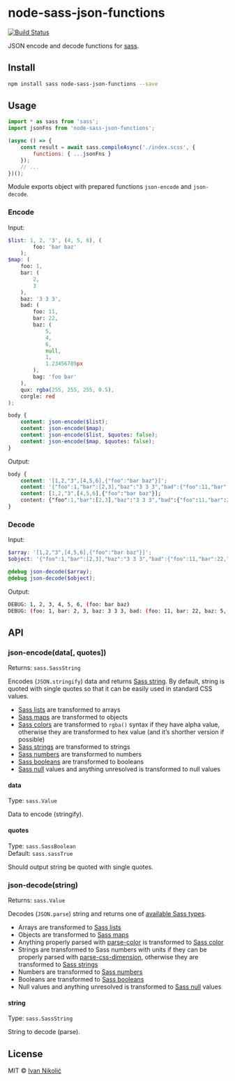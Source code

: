 # node-sass-json-functions

[![Build Status][ci-img]][ci]

JSON encode and decode functions for [sass][sass].

## Install

```sh
npm install sass node-sass-json-functions --save
```

## Usage

```js
import * as sass from 'sass';
import jsonFns from 'node-sass-json-functions';

(async () => {
	const result = await sass.compileAsync('./index.scss', {
		functions: { ...jsonFns }
	});
	// ...
})();
```

Module exports object with prepared functions `json-encode` and `json-decode`.

### Encode

Input:

```scss
$list: 1, 2, '3', (4, 5, 6), (
		foo: 'bar baz'
	);
$map: (
	foo: 1,
	bar: (
		2,
		3
	),
	baz: '3 3 3',
	bad: (
		foo: 11,
		bar: 22,
		baz: (
			5,
			4,
			6,
			null,
			1,
			1.23456789px
		),
		bag: 'foo bar'
	),
	qux: rgba(255, 255, 255, 0.5),
	corgle: red
);

body {
	content: json-encode($list);
	content: json-encode($map);
	content: json-encode($list, $quotes: false);
	content: json-encode($map, $quotes: false);
}
```

Output:

```css
body {
	content: '[1,2,"3",[4,5,6],{"foo":"bar baz"}]';
	content: '{"foo":1,"bar":[2,3],"baz":"3 3 3","bad":{"foo":11,"bar":22,"baz":[5,4,6,null,1,"1.23457px"],"bag":"foo bar"},"qux":"rgba(255,255,255,0.5)","corgle":"#f00"}';
	content: [1,2,"3",[4,5,6],{"foo":"bar baz"}];
	content: {"foo":1,"bar":[2,3],"baz":"3 3 3","bad":{"foo":11,"bar":22,"baz":[5,4,6,null,1,"1.23457px"],"bag":"foo bar"},"qux":"rgba(255,255,255,0.5)","corgle":"#f00"};
}
```

### Decode

Input:

```scss
$array: '[1,2,"3",[4,5,6],{"foo":"bar baz"}]';
$object: '{"foo":1,"bar":[2,3],"baz":"3 3 3","bad":{"foo":11,"bar":22,"baz":[5,4,6,null,1,"1.23456789px"],"bag":"foo bar"},"qux":"rgba(255,255,255,0.5)","corgle":"#f00"}';

@debug json-decode($array);
@debug json-decode($object);
```

Output:

```sh
DEBUG: 1, 2, 3, 4, 5, 6, (foo: bar baz)
DEBUG: (foo: 1, bar: 2, 3, baz: 3 3 3, bad: (foo: 11, bar: 22, baz: 5, 4, 6, null, 1, 1.23456789px, bag: foo bar), qux: rgba(255, 255, 255, 0.5), corgle: red)
```

## API

### json-encode(data[, quotes])

Returns: `sass.SassString`

Encodes (`JSON.stringify`) data and returns [Sass string][sass-string]. By
default, string is quoted with single quotes so that it can be easily used in
standard CSS values.

-   [Sass lists][sass-list] are transformed to arrays
-   [Sass maps][sass-map] are transformed to objects
-   [Sass colors][sass-color] are transformed to `rgba()` syntax if they have
    alpha value, otherwise they are transformed to hex value (and it’s shorther
    version if possible)
-   [Sass strings][sass-string] are transformed to strings
-   [Sass numbers][sass-number] are transformed to numbers
-   [Sass booleans][sass-boolean] are transformed to booleans
-   [Sass null][sass-null] values and anything unresolved is transformed to null
    values

#### data

Type: `sass.Value`

Data to encode (stringify).

#### quotes

Type: `sass.SassBoolean`  
Default: `sass.sassTrue`

Should output string be quoted with single quotes.

### json-decode(string)

Returns: `sass.Value`

Decodes (`JSON.parse`) string and returns one of [available Sass
types][sass-types].

-   Arrays are transformed to [Sass lists][sass-list]
-   Objects are transformed to [Sass maps][sass-map]
-   Anything properly parsed with [parse-color][parse-color] is transformed to
    [Sass color][sass-color]
-   Strings are transformed to Sass numbers with units if they can be properly
    parsed with [parse-css-dimension][parse-css-dimension], otherwise they are
    transformed to [Sass strings][sass-string]
-   Numbers are transformed to [Sass numbers][sass-number]
-   Booleans are transformed to [Sass booleans][sass-boolean]
-   Null values and anything unresolved is transformed to [Sass null][sass-null]
    values

#### string

Type: `sass.SassString`

String to decode (parse).

## License

MIT © [Ivan Nikolić](http://ivannikolic.com)

<!-- prettier-ignore-start -->

[ci]: https://github.com/niksy/node-sass-json-functions/actions?query=workflow%3ACI
[ci-img]: https://github.com/niksy/node-sass-json-functions/workflows/CI/badge.svg?branch=master
[sass]: https://github.com/sass/dart-sass
[sass-types]: https://sass-lang.com/documentation/js-api/classes/Value
[sass-list]: https://sass-lang.com/documentation/values/lists
[sass-map]: https://sass-lang.com/documentation/values/maps
[sass-color]: https://sass-lang.com/documentation/values/colors
[sass-number]: https://sass-lang.com/documentation/values/numbers
[sass-string]: https://sass-lang.com/documentation/values/strings
[sass-null]: https://sass-lang.com/documentation/values/null
[sass-boolean]: https://sass-lang.com/documentation/values/booleans
[parse-color]: https://github.com/substack/parse-color
[parse-css-dimension]: https://github.com/jedmao/parse-css-dimension

<!-- prettier-ignore-end -->
